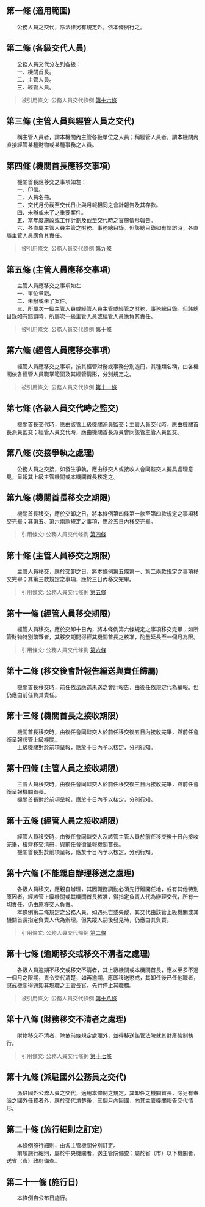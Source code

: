 第一條 (適用範圍)
-----------------
　　公務人員之交代，除法律另有規定外，依本條例行之。  


第二條 (各級交代人員)
---------------------
　　公務人員交代分左列各級：  
　　一、機關首長。  
　　二、主管人員。  
　　三、經管人員。  
> 被引用條文: 公務人員交代條例 [第十六條](4655#第十六條-不能親自辦理移送之處理)



第三條 (主管人員與經管人員之交代)
---------------------------------
　　稱主管人員者，謂本機關內主管各級單位之人員；稱經管人員者，謂本機關內直接經管某種財物或某種事務之人員。  


第四條 (機關首長應移交事項)
---------------------------
　　機關首長應移交之事項如左：  
　　一、印信。  
　　二、人員名冊。  
　　三、交代月份截至交代日止與月報相同之會計報告及其存款。  
　　四、未辦或未了之重要案件。  
　　五、當年度施政或工作計劃及截至交代時之實施情形報告。  
　　六、各直屬主管人員主管之財務、事務總目錄。但該總目錄如有錯誤時，各直屬主管人員應負其責任。  
> 被引用條文: 公務人員交代條例 [第九條](4655#第九條-機關首長移交之期限)



第五條 (主管人員應移交事項)
---------------------------
　　主管人員應移交之事項如左：  
　　一、單位章戳。  
　　二、未辦或未了案件。  
　　三、所屬次一級主管人員或經管人員主管或經管之財務、事務總目錄。但該總目錄如有錯誤時，所屬次一級主管人員或經管人員應負其責任。  
> 被引用條文: 公務人員交代條例 [第十條](4655#第十條-主管人員移交之期限)



第六條 (經管人員應移交事項)
---------------------------
　　經管人員應移交之事項，按其經管財務或事務分別造冊，其種類名稱，由各機關依各經管人員職掌範圍及其經管情形，分別規定之。  
> 被引用條文: 公務人員交代條例 [第十一條](4655#第十一條-經管人員移交期限)



第七條 (各級人員交代時之監交)
-----------------------------
　　機關首長交代時，應由該管上級機關派員監交；主管人員交代時，應由機關首長派員監交；經管人員交代時，應由機關首長派員會同該管主管人員監交。  


第八條 (交接爭執之處理)
-----------------------
　　公務人員之交接，如發生爭執，應由移交人或接收人會同監交人擬具處理意見，呈報其上級主管機關或本機關首長核定之。  


第九條 (機關首長移交之期限)
---------------------------
　　機關首長移交，應於交卸之日，將本條例第四條第一款至第四款規定之事項移交完畢；其第五、第六兩款規定之事項，應於五日內移交完畢。  
> 引用條文: 公務人員交代條例 [第四條](4655#第四條-機關首長應移交事項)



第十條 (主管人員移交之期限)
---------------------------
　　主管人員移交，應於交卸之日，將本條例第五條第一、第二兩款規定之事項移交完畢；其第三款規定之事項，應於三日內移交完畢。  
> 引用條文: 公務人員交代條例 [第五條](4655#第五條-主管人員應移交事項)



第十一條 (經管人員移交期限)
---------------------------
　　經管人員移交，應於交卸十日內，將本條例第六條規定之事項移交完畢；如所管財物特別繁夥者，其移交期間得經其機關首長之核准，酌量延長至一個月為限。  
> 引用條文: 公務人員交代條例 [第六條](4655#第六條-經管人員應移交事項)



第十二條 (移交後會計報告編送與責任歸屬)
---------------------------------------
　　機關首長移交時，前任依法應送未送之會計報告，由後任依規定代為編報。但仍應由前任負其責任。  


第十三條 (機關首長之接收期限)
-----------------------------
　　機關首長移交時，由後任會同監交人於前任移交後五日內接收完畢，與前任會銜呈報該管上級機關。  
　　上級機關對於前項呈報，應於十日內予以核定，分別行知。  


第十四條 (主管人員之接收期限)
-----------------------------
　　主管人員移交時，由後任會同監交人於前任移交後三日內接收完畢，與前任會銜呈報機關首長。  
　　機關首長對於前項呈報，應於十日內予以核定，分別行知。  


第十五條 (經管人員之接收期限)
-----------------------------
　　經管人員移交時，由後任會同監交人及該管主管人員於前任移交後十日內接收完畢，檢齊移交清冊，與前任會銜呈報機關首長。  
　　機關首長對於前項呈報，應於十日內予以核定，分別行知。  


第十六條 (不能親自辦理移送之處理)
---------------------------------
　　各級人員移交，應親自辦理，其因職務調動必須先行離開任地，或有其他特別原因者，經該管上級機關或其機關首長核准，得指定負責人代為辦理交代，所有一切責任，仍由原移交人負責。  
　　本條例第二條規定之公務人員，如遇死亡或失蹤，其交代由該管上級機關或其機關首長指定負責人代為辦理。但失蹤人嗣後發見時，仍應由其負責。  
> 引用條文: 公務人員交代條例 [第二條](4655#第二條-各級交代人員)



第十七條 (逾期移交或移交不清者之處理)
-------------------------------------
　　各級人員逾期不移交或移交不清者，其上級機關或本機關首長，應以至多不過一個月之限期，責令交代清楚，如再逾期，應即移送懲戒，其卸任後已任他職者，懲戒機關得通知其現職之主管長官，先行停止其職務。  
> 被引用條文: 公務人員交代條例 [第十八條](4655#第十八條-財務移交不清者之處理)



第十八條 (財務移交不清者之處理)
-------------------------------
　　財物移交不清者，除依前條規定處理外，並得移送該管法院就其財產強制執行。  
> 引用條文: 公務人員交代條例 [第十七條](4655#第十七條-逾期移交或移交不清者之處理)



第十九條 (派駐國外公務員之交代)
-------------------------------
　　派駐國外公務人員之交代，適用本條例之規定，其卸任之機關首長，除另有奉派之國外任務者外，應於交代清楚後，三個月內回國，向其主管機關報告交代情形。  


第二十條 (施行細則之訂定)
-------------------------
　　本條例施行細則，由各主管機關分別訂定。  
　　前項施行細則，屬於中央機關者，送主管院備查；屬於省（市）以下機關者，送省（市）政府備查。  


第二十一條 (施行日)
-------------------
　　本條例自公布日施行。